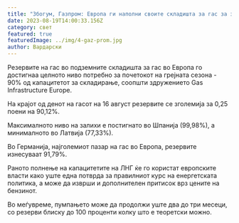 ```yaml
---
title: "Збогум, Газпром: Европа ги наполни своите складишта за гас за зимата"
date: 2023-08-19T14:00:33.156Z
category: свет
featured: true
featuredImage: ../img/4-gaz-prom.jpg
author: Вардарски
---
```

Резервите на гас во подземните складишта за гас во Европа го достигнаа целното ниво потребно за почетокот на грејната сезона - 90% од капацитетот за складирање, соопшти здружението Gas Infrastructure Europe.

На крајот од денот на гасот на 16 август резервите се зголемија за 0,25 поени на 90,12%.

Максималното ниво на залихи е постигнато во Шпанија (99,98%), а минималното во Латвија (77,33%).

Во Германија, најголемиот пазар на гас во Европа, резервите изнесуваат 91,79%.

Раното полнење на капацитетите на ЛНГ ќе го користат европските власти како уште една потврда за правилниот курс на енергетската политика, а може да изврши и дополнителен притисок врз цените на бензинот.

Во меѓувреме, пумпањето може да продолжи уште два до три месеци, со резерви блиску до 100 проценти колку што е теоретски можно.